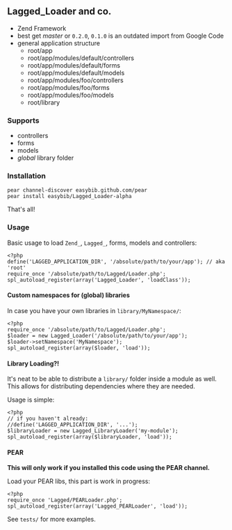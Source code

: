 ## Lagged_Loader and co.

 * Zend Framework
 * best get _master_ or `0.2.0`, `0.1.0` is an outdated import from Google Code
 * general application structure
   * root/app
   * root/app/modules/default/controllers
   * root/app/modules/default/forms
   * root/app/modules/default/models
   * root/app/modules/foo/controllers
   * root/app/modules/foo/forms
   * root/app/modules/foo/models
   * root/library

### Supports
 
 * controllers
 * forms
 * models
 * _global_ library folder

### Installation

    pear channel-discover easybib.github.com/pear
    pear install easybib/Lagged_Loader-alpha

That's all!

### Usage

Basic usage to load `Zend_`, `Lagged_`, forms, models and controllers:

    <?php
    define('LAGGED_APPLICATION_DIR', '/absolute/path/to/your/app'); // aka 'root'
    require_once '/absolute/path/to/Lagged/Loader.php';
    spl_autoload_register(array('Lagged_Loader', 'loadClass'));

#### Custom namespaces for (global) libraries

In case you have your own libraries in `library/MyNamespace/`:

    <?php
    require_once '/absolute/path/to/Lagged/Loader.php';
    $loader = new Lagged_Loader('/absolute/path/to/your/app');
    $loader->setNamespace('MyNamespace');
    spl_autoload_register(array($loader, 'load'));

#### Library Loading?!

It's neat to be able to distribute a `library/` folder inside a module as well. This allows for
distributing dependencies where they are needed.

Usage is simple:

    <?php
    // if you haven't already:
    //define('LAGGED_APPLICATION_DIR', '...');
    $libraryLoader = new Lagged_LibraryLoader('my-module');
    spl_autoload_register(array($libraryLoader, 'load'));

#### PEAR

**This will only work if you installed this code using the PEAR channel.**

Load your PEAR libs, this part is work in progress:

    <?php
    require_once 'Lagged/PEARLoader.php';
    spl_autoload_register(array('Lagged_PEARLoader', 'load'));
    
See `tests/` for more examples.
